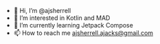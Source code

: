 - 👋 Hi, I’m @ajsherrell
- 👀 I’m interested in Kotlin and MAD
- 🌱 I’m currently learning Jetpack Compose
- 📫 How to reach me ajsherrell.ajacks@gmail.com

<!---
ajsherrell/ajsherrell is a ✨ special ✨ repository because its `README.md` (this file) appears on your GitHub profile.
You can click the Preview link to take a look at your changes.
--->
